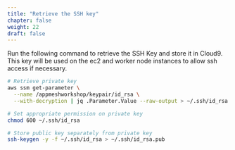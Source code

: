 ```yaml
---
title: "Retrieve the SSH key"
chapter: false
weight: 22
draft: false
---
```


Run the following command to retrieve the SSH Key and store it in Cloud9. This key will be used on the ec2 and worker node instances to allow ssh access if necessary.

```bash
# Retrieve private key
aws ssm get-parameter \
  --name /appmeshworkshop/keypair/id_rsa \
  --with-decryption | jq .Parameter.Value --raw-output > ~/.ssh/id_rsa

# Set appropriate permission on private key
chmod 600 ~/.ssh/id_rsa

# Store public key separately from private key
ssh-keygen -y -f ~/.ssh/id_rsa > ~/.ssh/id_rsa.pub
```
